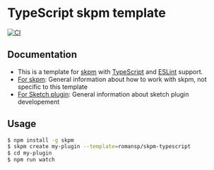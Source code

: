 # TypeScript skpm template

[![CI](https://github.com/romansp/skpm-typescript/actions/workflows/main.yml/badge.svg)](https://github.com/romansp/skpm-typescript/actions/workflows/main.yml)

## Documentation

- This is a template for [skpm](https://github.com/skpm/skpm) with [TypeScript](https://github.com/Microsoft/TypeScript) and [ESLint](https://github.com/eslint/eslint) support.
- [For skpm](https://github.com/skpm/skpm): General information about how to work with skpm, not specific to this template
- [For Sketch plugin](http://developer.sketchapp.com): General information about sketch plugin developement

## Usage

``` bash
$ npm install -g skpm
$ skpm create my-plugin --template=romansp/skpm-typescript
$ cd my-plugin
$ npm run watch
```
